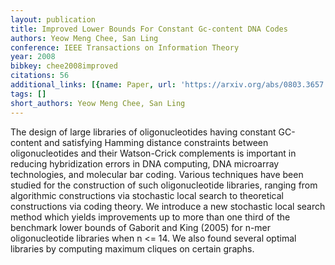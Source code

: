 ```yaml
---
layout: publication
title: Improved Lower Bounds For Constant Gc-content DNA Codes
authors: Yeow Meng Chee, San Ling
conference: IEEE Transactions on Information Theory
year: 2008
bibkey: chee2008improved
citations: 56
additional_links: [{name: Paper, url: 'https://arxiv.org/abs/0803.3657'}]
tags: []
short_authors: Yeow Meng Chee, San Ling
---
```

The design of large libraries of oligonucleotides having constant GC-content
and satisfying Hamming distance constraints between oligonucleotides and their
Watson-Crick complements is important in reducing hybridization errors in DNA
computing, DNA microarray technologies, and molecular bar coding. Various
techniques have been studied for the construction of such oligonucleotide
libraries, ranging from algorithmic constructions via stochastic local search
to theoretical constructions via coding theory. We introduce a new stochastic
local search method which yields improvements up to more than one third of the
benchmark lower bounds of Gaborit and King (2005) for n-mer oligonucleotide
libraries when n <= 14. We also found several optimal libraries by computing
maximum cliques on certain graphs.